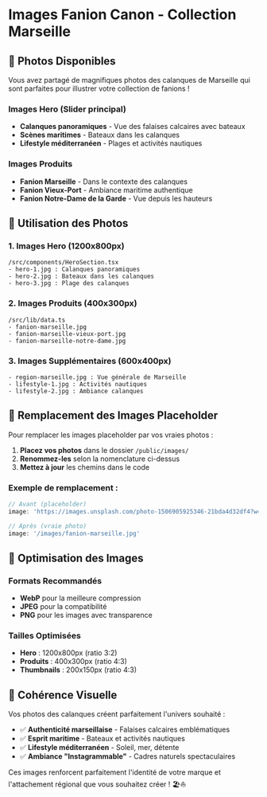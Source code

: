 # Images Fanion Canon - Collection Marseille

## 📸 Photos Disponibles

Vous avez partagé de magnifiques photos des calanques de Marseille qui sont parfaites pour illustrer votre collection de fanions !

### Images Hero (Slider principal)
- **Calanques panoramiques** - Vue des falaises calcaires avec bateaux
- **Scènes maritimes** - Bateaux dans les calanques
- **Lifestyle méditerranéen** - Plages et activités nautiques

### Images Produits
- **Fanion Marseille** - Dans le contexte des calanques
- **Fanion Vieux-Port** - Ambiance maritime authentique  
- **Fanion Notre-Dame de la Garde** - Vue depuis les hauteurs

## 🎯 Utilisation des Photos

### 1. Images Hero (1200x800px)
```
/src/components/HeroSection.tsx
- hero-1.jpg : Calanques panoramiques
- hero-2.jpg : Bateaux dans les calanques  
- hero-3.jpg : Plage des calanques
```

### 2. Images Produits (400x300px)
```
/src/lib/data.ts
- fanion-marseille.jpg
- fanion-marseille-vieux-port.jpg
- fanion-marseille-notre-dame.jpg
```

### 3. Images Supplémentaires (600x400px)
```
- region-marseille.jpg : Vue générale de Marseille
- lifestyle-1.jpg : Activités nautiques
- lifestyle-2.jpg : Ambiance calanques
```

## 🔄 Remplacement des Images Placeholder

Pour remplacer les images placeholder par vos vraies photos :

1. **Placez vos photos** dans le dossier `/public/images/`
2. **Renommez-les** selon la nomenclature ci-dessus
3. **Mettez à jour** les chemins dans le code

### Exemple de remplacement :
```typescript
// Avant (placeholder)
image: 'https://images.unsplash.com/photo-1506905925346-21bda4d32df4?w=400&h=300&fit=crop'

// Après (vraie photo)
image: '/images/fanion-marseille.jpg'
```

## 📱 Optimisation des Images

### Formats Recommandés
- **WebP** pour la meilleure compression
- **JPEG** pour la compatibilité
- **PNG** pour les images avec transparence

### Tailles Optimisées
- **Hero** : 1200x800px (ratio 3:2)
- **Produits** : 400x300px (ratio 4:3)
- **Thumbnails** : 200x150px (ratio 4:3)

## 🎨 Cohérence Visuelle

Vos photos des calanques créent parfaitement l'univers souhaité :
- ✅ **Authenticité marseillaise** - Falaises calcaires emblématiques
- ✅ **Esprit maritime** - Bateaux et activités nautiques
- ✅ **Lifestyle méditerranéen** - Soleil, mer, détente
- ✅ **Ambiance "Instagrammable"** - Cadres naturels spectaculaires

Ces images renforcent parfaitement l'identité de votre marque et l'attachement régional que vous souhaitez créer ! 🏖️⛵